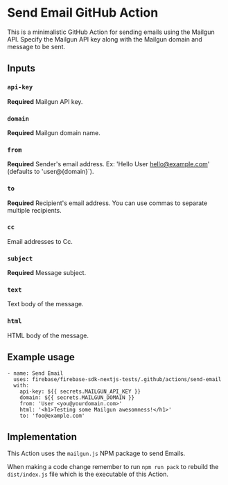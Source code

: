 # Send Email GitHub Action

This is a minimalistic GitHub Action for sending emails using the Mailgun API.
Specify the Mailgun API key along with the Mailgun domain and message to
be sent.

## Inputs

### `api-key`

**Required** Mailgun API key.

### `domain`

**Required** Mailgun domain name.

### `from`

**Required** Sender's email address. Ex: 'Hello User <hello@example.com>' (defaults to 'user@{domain}`).

### `to`

**Required** Recipient's email address. You can use commas to separate multiple recipients.

### `cc`

Email addresses to Cc.

### `subject`

**Required** Message subject.

### `text`

Text body of the message.

### `html`

HTML body of the message.

## Example usage

```
- name: Send Email
  uses: firebase/firebase-sdk-nextjs-tests/.github/actions/send-email
  with:
    api-key: ${{ secrets.MAILGUN_API_KEY }}
    domain: ${{ secrets.MAILGUN_DOMAIN }}
    from: 'User <you@yourdomain.com>'
    html: '<h1>Testing some Mailgun awesomness!</h1>'
    to: 'foo@example.com'
```

## Implementation

This Action uses the `mailgun.js` NPM package to send Emails.

When making a code change remember to run `npm run pack` to rebuild the
`dist/index.js` file which is the executable of this Action.
